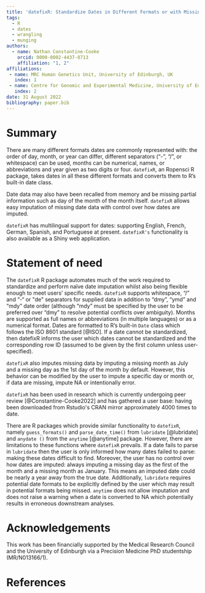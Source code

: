 ```yaml
---
title: 'datefixR: Standardize Dates in Different Formats or with Missing Data'
tags:
  - R
  - dates
  - wrangling
  - munging
authors:
  - name: Nathan Constantine-Cooke
    orcid: 0000-0002-4437-8713
    affiliation: "1, 2"
affiliations:
 - name: MRC Human Genetics Unit, University of Edinburgh, UK
   index: 1
 - name: Centre for Genomic and Experimental Medicine, University of Edinburgh, UK
   index: 2
date: 31 August 2022
bibliography: paper.bib
---
```


# Summary

There are many different formats dates are commonly represented with: the order
of day, month, or year can differ, different separators (“-”, “/”, or
whitespace) can be used, months can be numerical, names, or abbreviations and
year given as two digits or four. `datefixR`, an Ropensci R package, takes dates
in all these different formats and converts them to R’s built-in date class.

Date data may also have been recalled from memory and be missing partial
information such as day of the month of the month itself. `datefixR` allows easy
imputation of missing date data with control over how dates are imputed. 

`datefixR` has multilingual support for dates: supporting English, French,
German, Spanish, and Portuguese at present. `datefixR's` functionality is also
available as a Shiny web application.

# Statement of need

The `datefixR` R package automates much of the work required to standardize and
perform naïve date imputation whilst also being flexible enough to meet users’
specific needs.  `datefixR` supports whitespace, “/” and “-“ or "de" separators
for supplied data in addition to “dmy”, “ymd” and “mdy” date order (although
“mdy” must be specified by the user to be preferred over “dmy” to resolve
potential conflicts over ambiguity). Months are supported as full
names or abbreviations (in multiple languages) or as a numerical format.
Dates are formatted to R’s built-in `Date` class which follows the ISO 8601
standard [@ISO]. If a date cannot be standardized, then datefixR informs the
user which dates cannot be standardized and the corresponding row ID (assumed to
be given by the first column unless user-specified). 

`datefixR` also imputes missing data by imputing a missing month as July
and a missing day as the 1st day of the month by default. However, this behavior
can be modified by the user to impute a specific day or month or, if data are
missing, impute NA or intentionally error.

`datefixR` has been used in research which is currently undergoing peer review
[@Constantine-Cooke2022] and has gathered a user base: having been downloaded
from Rstudio's CRAN mirror approximately 4000 times to date. 

There are R packages which provide similar functionality to `datefixR`, namely
`guess_formats()` and `parse_date_time()` from `lubridate` [@lubridate] and
`anydate ()` from the `anytime` [@anytime] package. However, there are
limitations to these functions where `datefixR` prevails. If a date fails to
parse in `lubridate` then the user is only informed how many dates failed to
parse: making these dates difficult to find. Moreover, the user has no control
over how dates are imputed: always imputing a missing day as the first of the
month and a missing month as January. This means an imputed date could be nearly
a year away from the true date. Additionally, `lubridate` requires potential
date formats to be explicitly defined by the user which may result in potential
formats being missed. `anytime` does not allow imputation and does not raise a
warning when a date is converted to NA which potentially results in erroneous
downstream analyses.      

# Acknowledgements

This work has been financially supported by the Medical Research Council and the
University of Edinburgh via a Precision Medicine PhD studentship (MR/N013166/1).

# References
